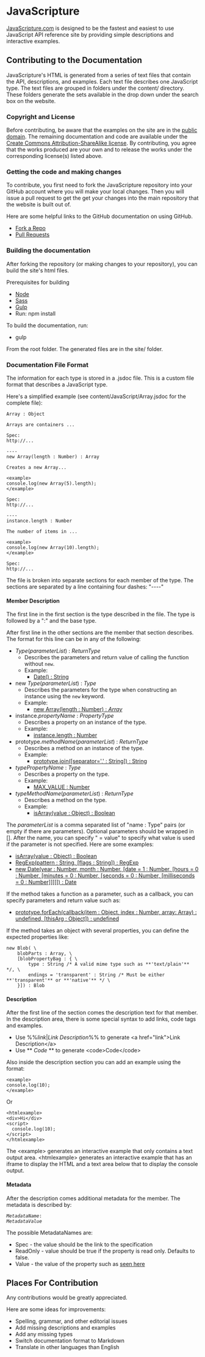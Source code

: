 JavaScripture
=============
[JavaScripture.com](http://www.javascripture.com) is designed to be
the fastest and easiest to use JavaScript API reference site by
providing simple descriptions and interactive examples.

Contributing to the Documentation
---------------------------------
JavaScripture's HTML is generated from a series of text files that
contain the API, descriptions, and examples. Each text file describes
one JavaScript type.  The text files are grouped in folders under the
content/ directory. These folders generate the sets available in the
drop down under the search box on the website.

### Copyright and License

Before contributing, be aware that the examples on the site are
in the [public domain](http://creativecommons.org/publicdomain/zero/1.0/).
The remaining documentation and code are available under the 
[Create Commons Attribution-ShareAlike license](http://creativecommons.org/licenses/by-sa/2.5/).
By contributing, you agree that the works produced are your own and
to release the works under the corresponding license(s) listed above.

### Getting the code and making changes

To contribute, you first need to fork the JavaScripture repository into
your GitHub account where you will make your local changes.  Then
you will issue a pull request to get the get your changes into the main 
repository that the website is built out of.

Here are some helpful links to the GitHub documentation on using GitHub.
* [Fork a Repo](https://help.github.com/articles/fork-a-repo)
* [Pull Requests](https://help.github.com/articles/using-pull-requests)

### Building the documentation

After forking the repository (or making changes to your repository), you can 
build the site's html files.

Prerequisites for building
* [Node](http://nodejs.org/download/)
* [Sass](http://sass-lang.com/install)
* [Gulp](http://gulpjs.com/)
* Run: npm install

To build the documentation, run:

* gulp

From the root folder. The generated files are in the site/ folder.

### Documentation File Format
The information for each type is stored in a .jsdoc file.  This is a
custom file format that describes a JavaScript type.

Here's a simplified example (see content/JavaScript/Array.jsdoc for the complete file):

    Array : Object

    Arrays are containers ...
    
    Spec:
    http://...

    ----
    new Array(length : Number) : Array
    
    Creates a new Array...
    
    <example>
    console.log(new Array(5).length);
    </example>
    
    Spec: 
    http://...
    
    ----
    instance.length : Number
    
    The number of items in ...
    
    <example>
    console.log(new Array(10).length);
    </example>
    
    Spec:
    http://...
    

The file is broken into separate sections for each member of the type. 
The sections are separated by a line containing four dashes: "----"

#### Member Description

The first line in the first section is the type described in the file.
The type is followed by a ":" and the base type.

After first line in the other sections are the member that section describes.  The format for this line can be in any of the following:
* *Type*(*parameterList*) : *ReturnType*
    * Describes the parameters and return value of calling the function without `new`. 
    * Example: 
        * [Date() : String](http://www.javascripture.com/Date#Date)
* new *Type*(*parameterList*) : *Type*
    * Describes the parameters for the type when constructing an instance using the `new` keyword.
    * Example:
        * [new Array(length : Number) : *Array*](http://www.javascripture.com/Array#new_Array_Number)
* instance.*propertyName* : *PropertyType*
    * Describes a property on an instance of the type.
    * Example:
        * [instance.length : Number](http://www.javascripture.com/Array#length)
* prototype.*methodName*(*parameterList*) : *ReturnType*
    * Describes a method on an instance of the type.
    * Example:
        * [prototype.join(\[separator=',' : String\]) : String](http://www.javascripture.com/Array#join)
* *typePropertyName* : *Type*
    * Describes a property on the type.
    * Example:
        * [MAX_VALUE : Number](http://www.javascripture.com/Number#MAX_VALUE)
* *typeMethodName*(*parameterList*) : *ReturnType*
    * Describes a method on the type.
    * Example:
        * [isArray(value : Object) : Boolean](http://www.javascripture.com/Array#isArray)

The *parameterList* is a comma separated list of "name : Type" pairs (or empty if there are parameters).  Optional parameters should be wrapped in []. After the name, you can specify " = value" to specify what value is used if the parameter is not specified.  Here are some examples:
* [isArray(value : Object) : Boolean](http://www.javascripture.com/Array#isArray)
* [RegExp(pattern : String, \[flags : String\]) : RegExp](http://www.javascripture.com/RegExp#RegExp_String_String)
* [new Date(year : Number, month : Number, \[date = 1 : Number, \[hours = 0 : Number, \[minutes = 0 : Number, \[seconds = 0 : Number, \[milliseconds = 0 : Number\]\]\]\]\]) : Date](http://www.javascripture.com/Date#new_Date_Number_Number_Number_Number_Number_Number_Number)

If the method takes a function as a parameter, such as a callback, you can specify parameters and return value such as:
* [prototype.forEach(callback(item : Object, index : Number, array: Array) : undefined, \[thisArg : Object\]) : undefined](http://www.javascripture.com/Array#forEach)


If the method takes an object with several properties, you can define the expected properties like:

    new Blob( \ 
        blobParts : Array, \
        [blobPropertyBag : { \
            type : String /* A valid mime type such as **'text/plain'** */, \ 
            endings = 'transparent' : String /* Must be either **'transparent'** or **'native'** */ \ 
        }]) : Blob

#### Description
After the first line of the section comes the description text for that
member. In the description area, there is some special syntax to add
links, code tags and examples.

* Use %%*link*|*Link Description*%% to generate &lt;a href="link"&gt;Link Description&lt;/a&gt;
* Use \*\* *Code* \*\* to generate &lt;code&gt;Code&lt;/code&gt;

Also inside the description section you can add an example using the format:

    <example>
    console.log(10);
    </example>

Or

    <htmlexample>
    <div>Hi</div>
    <script>
      console.log(10);
    </script>
    </htmlexample>

The &lt;example&gt; generates an interactive example that only contains
a text output area. &lt;htmlexample&gt; generates an interactive
example that has an iframe to display the HTML and a text area below
that to display the console output.

#### Metadata

After the description comes additional metadata for the member.  The metadata is described by:

<pre><code><em>MetadataName</em>:
<em>MetadataValue</em>
</code></pre>

The possible MetadataNames are:
* Spec - the value should be the link to the specification 
* ReadOnly - value should be true if the property is read only.  Defaults to false.
* Value - the value of the property such as [seen here](http://www.javascripture.com/XMLHttpRequest#DONE)

Places For Contribution
-----------------------
Any contributions would be greatly appreciated.

Here are some ideas for improvements:
* Spelling, grammar, and other editorial issues
* Add missing descriptions and examples
* Add any missing types
* Switch documentation format to Markdown
* Translate in other languages than English
